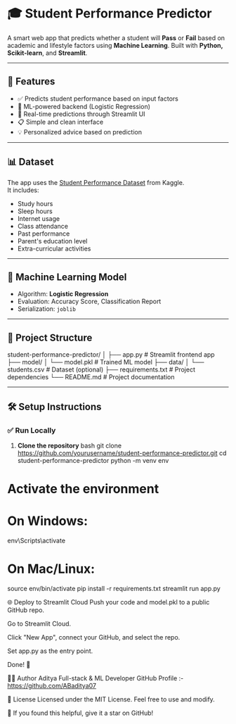 # 🎓 Student Performance Predictor

A smart web app that predicts whether a student will **Pass** or **Fail** based on academic and lifestyle factors using **Machine Learning**. Built with **Python, Scikit-learn**, and **Streamlit**.

---

## 🚀 Features

- ✅ Predicts student performance based on input factors
- 🧠 ML-powered backend (Logistic Regression)
- 🎯 Real-time predictions through Streamlit UI
- 📋 Simple and clean interface
- 💡 Personalized advice based on prediction

---

## 📊 Dataset

The app uses the [Student Performance Dataset](https://www.kaggle.com/spscientist/students-performance-in-exams) from Kaggle.  
It includes:

- Study hours
- Sleep hours
- Internet usage
- Class attendance
- Past performance
- Parent's education level
- Extra-curricular activities

---

## 🧠 Machine Learning Model

- Algorithm: **Logistic Regression**
- Evaluation: Accuracy Score, Classification Report
- Serialization: `joblib`

---

## 📁 Project Structure
student-performance-predictor/ │ ├── app.py # Streamlit frontend app ├── model/ │ └── model.pkl # Trained ML model ├── data/ │ └── students.csv # Dataset (optional) ├── requirements.txt # Project dependencies └── README.md # Project documentation


---

## 🛠️ Setup Instructions

### ✅ Run Locally

1. **Clone the repository**
bash
git clone https://github.com/yourusername/student-performance-predictor.git
cd student-performance-predictor
python -m venv env
# Activate the environment
# On Windows:
env\Scripts\activate
# On Mac/Linux:
source env/bin/activate
pip install -r requirements.txt
streamlit run app.py

🌐 Deploy to Streamlit Cloud
Push your code and model.pkl to a public GitHub repo.

Go to Streamlit Cloud.

Click "New App", connect your GitHub, and select the repo.

Set app.py as the entry point.

Done! 🚀

🙋‍♂️ Author
Aditya
Full-stack & ML Developer
GitHub Profile :-https://github.com/ABaditya07

📄 License
Licensed under the MIT License. Feel free to use and modify.


🌟 If you found this helpful, give it a star on GitHub!


